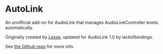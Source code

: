 # AutoLink

An unofficial add-on for AudioLink that manages AudioLinkController levels automatically. 

Originally created by [Lesse](https://x.com/LesseVR), updated for AudioLink 1.0 by lackofbindings. 

See [the Github repo](https://github.com/lackofbindings/AutoLink) for more info.